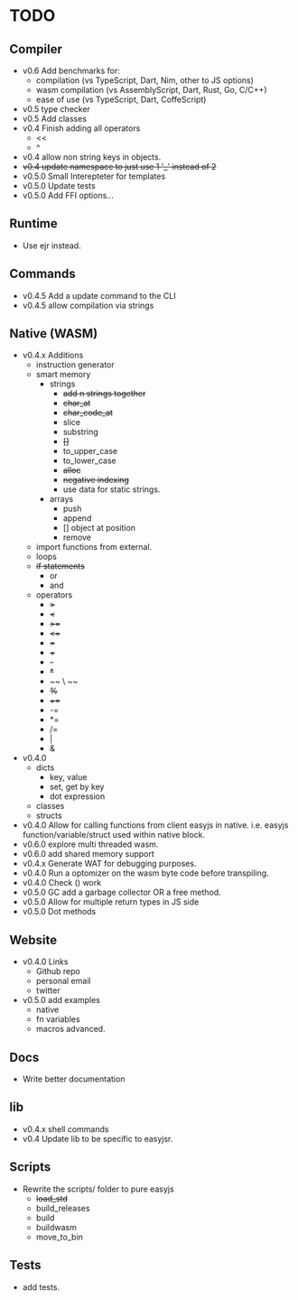# TODO

## Compiler
- v0.6 Add benchmarks for:
  - compilation (vs TypeScript, Dart, Nim, other to JS options)
  - wasm compilation (vs AssemblyScript, Dart, Rust, Go, C/C++)
  - ease of use (vs TypeScript, Dart, CoffeScript)
- v0.5 type checker
- v0.5 Add classes
- v0.4 Finish adding all operators
  - <<
  - ^ 
- v0.4 allow non string keys in objects.
- ~~v0.4 update namespace to just use 1 '_' instead of 2~~
- v0.5.0 Small Interepteter for templates
- v0.5.0 Update tests
- v0.5.0 Add FFI options...

## Runtime
- Use ejr instead.

## Commands
- v0.4.5 Add a update command to the CLI
- v0.4.5 allow compilation via strings

## Native (WASM)
- v0.4.x Additions
  - instruction generator
  - smart memory
    - strings
      - ~~add n strings together~~
      - ~~char_at~~
      - ~~char_code_at~~
      - slice
      - substring
      - ~~[]~~
      - to_upper_case
      - to_lower_case
      - ~~alloc~~
      - ~~negative indexing~~
      - use data for static strings.
    - arrays
      - push
      - append
      - [] object at position
      - remove
  - import functions from external.
  - loops
  - ~~if statements~~
    - or
    - and
  - operators
    - ~~>~~
    - ~~<~~
    - ~~>=~~
    - ~~<=~~
    - ~~=~~
    - ~~+~~
    - ~~-~~
    - ~~*~~
    - ~~ \ ~~
    - ~~%~~
    - ~~+=~~
    - -=
    - *=
    - /=
    - |
    - &
- v0.4.0
  - dicts
    - key, value
    - set, get by key
    - dot expression
  - classes
  - structs
- v0.4.0 Allow for calling functions from client easyjs in native. i.e. easyjs function/variable/struct used within native block.
- v0.6.0 explore multi threaded wasm.
- v0.6.0 add shared memory support
- v0.4.x Generate WAT for debugging purposes.
- v0.4.0 Run a optomizer on the wasm byte code before transpiling.
- v0.4.0 Check () work
- v0.5.0 GC add a garbage collector OR a free method.
- v0.5.0 Allow for multiple return types in JS side
- v0.5.0 Dot methods

## Website
- v0.4.0 Links
  - Github repo
  - personal email
  - twitter
- v0.5.0 add examples 
  - native
  - fn variables
  - macros advanced.

## Docs
- Write better documentation

## lib
- v0.4.x shell commands
- v0.4 Update lib to be specific to easyjsr.

## Scripts
- Rewrite the scripts/ folder to pure easyjs
  - ~~load_std~~
  - build_releases
  - build
  - buildwasm
  - move_to_bin

## Tests
- add tests.